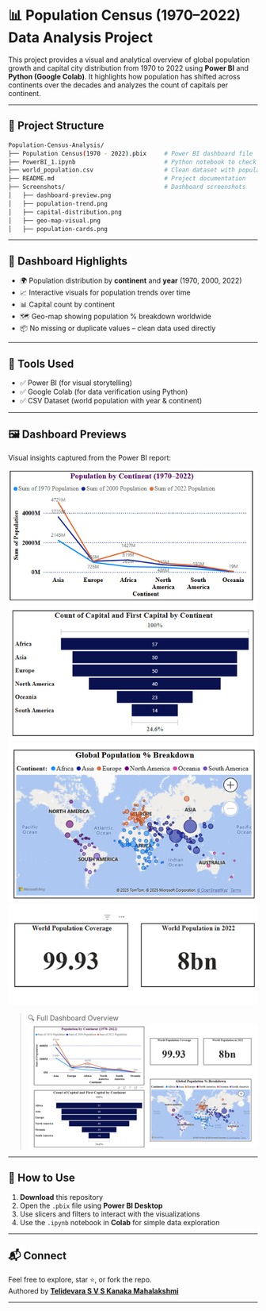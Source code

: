 # 📊 Population Census (1970–2022) Data Analysis Project

This project provides a visual and analytical overview of global population growth and capital city distribution from 1970 to 2022 using **Power BI** and **Python (Google Colab)**. It highlights how population has shifted across continents over the decades and analyzes the count of capitals per continent.

---

## 📂 Project Structure

```bash
Population-Census-Analysis/
├── Population Census(1970 - 2022).pbix     # Power BI dashboard file
├── PowerBI_1.ipynb                         # Python notebook to check data quality
├── world_population.csv                    # Clean dataset with population & capital info
├── README.md                               # Project documentation
├── Screenshots/                            # Dashboard screenshots
│   ├── dashboard-preview.png
│   ├── population-trend.png
│   ├── capital-distribution.png
│   ├── geo-map-visual.png
│   ├── population-cards.png                
```

---

## 📌 Dashboard Highlights

- 🌍 Population distribution by **continent** and **year** (1970, 2000, 2022)
- 📈 Interactive visuals for population trends over time
- 📊 Capital count by continent
- 🗺️ Geo-map showing population % breakdown worldwide
- 📦 No missing or duplicate values – clean data used directly

---

## 🧰 Tools Used

- ✅ Power BI (for visual storytelling)
- ✅ Google Colab (for data verification using Python)
- ✅ CSV Dataset (world population with year & continent)

---

## 🖼️ Dashboard Previews

Visual insights captured from the Power BI report:

![Population Trend](Screenshots/population-trend.png)
![Capital Distribution](Screenshots/capital-distribution.png)
![Geo Map](Screenshots/geo-map-visual.png)
![Population Cards](Screenshots/population-cards.png)

> 🔍 Full Dashboard Overview  
![Dashboard Preview](Screenshots/dashboard-preview.png)


---

## 🔎 How to Use

1. **Download** this repository
2. Open the `.pbix` file using **Power BI Desktop**
3. Use slicers and filters to interact with the visualizations
4. Use the `.ipynb` notebook in **Colab** for simple data exploration

---


## 📬 Connect

Feel free to explore, star ⭐, or fork the repo.  
Authored by **[Telidevara S V S Kanaka Mahalakshmi](https://github.com/Mahalakshmi-Telidevara)**

---

